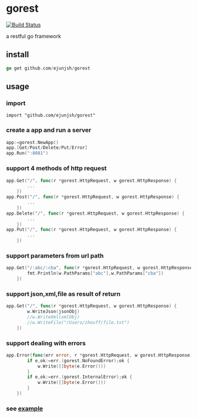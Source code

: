 # gorest
[![Build Status](https://travis-ci.org/ejunjsh/gorest.svg?branch=master)](https://travis-ci.org/ejunjsh/gorest)

a restful go framework
## install
````go
go get github.com/ejunjsh/gorest
````
## usage
### import
````
import "github.com/ejunjsh/gorest"
````
### create a app and run a server
````go
app:=gorest.NewApp()
app.[Get/Post/Delete/Put/Error]
app.Run(":8081")
````
### support 4 methods of http request
````go
app.Get("/", func(r *gorest.HttpRequest, w gorest.HttpResponse) {
		...
	})
app.Post("/", func(r *gorest.HttpRequest, w gorest.HttpResponse) {
		...
	})
app.Delete("/", func(r *gorest.HttpRequest, w gorest.HttpResponse) {
		...
	})
app.Put("/", func(r *gorest.HttpRequest, w gorest.HttpResponse) {
		...
	})
````
### support parameters from url path
````go
app.Get("/:abc/:cba", func(r *gorest.HttpRequest, w gorest.HttpResponse) {
		fmt.Println(w.PathParams["abc"],w.PathParams["cba"])
	})
````
### support json,xml,file as result of return
````go
app.Get("/", func(r *gorest.HttpRequest, w gorest.HttpResponse) {
        w.WriteJson(jsonObj)
        //w.WriteXml(xmlObj)
		//w.WriteFile("/Users/zhouff/file.txt")
	})
````
### support dealing with errors
````go
app.Error(func(err error, r *gorest.HttpRequest, w gorest.HttpResponse){
		if e,ok:=err.(gorest.NoFoundError);ok {
			w.Write([]byte(e.Error()))
		}
		if e,ok:=err.(gorest.InternalError);ok {
			w.Write([]byte(e.Error()))
		}
	})
````

### see [example](https://github.com/ejunjsh/gorest/blob/master/main/main.go)
